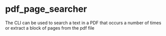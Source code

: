 # pdf_page_searcher
The CLI can be used to search a text in a PDF that occurs a number of times  or extract a block of pages from the pdf file
